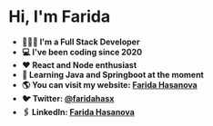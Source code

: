 # Hi, I'm Farida 

- **👩🏻‍💻 I'm a Full Stack Developer**
- **💻 I've been coding since 2020**
- **♥️ React and Node enthusiast**
- **🎯 Learning Java and Springboot at the moment**
- **🌎 You can visit my website: [Farida Hasanova](https://faridah.vercel.app)**
- **🐦 Twitter: [@faridahasx](https://twitter.com/faridahasx)**
- **🖇️ LinkedIn: [Farida Hasanova](https://www.linkedin.com/in/faridahasx)**
